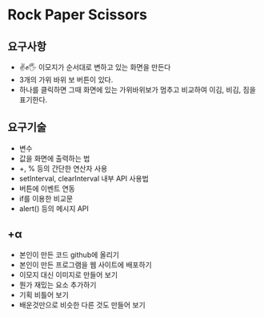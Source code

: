 # Rock Paper Scissors

## 요구사항
- ✌️✊🖐 이모지가 순서대로 변하고 있는 화면을 만든다
- 3개의 가위 바위 보 버튼이 있다.
- 하나를 클릭하면 그때 화면에 있는 가위바위보가 멈추고 비교하여 이김, 비김, 짐을 표기한다.

## 요구기술

- 변수
- 값을 화면에 출력하는 법
- +, % 등의 간단한 연산자 사용
- setInterval, clearInterval 내부 API 사용법
- 버튼에 이벤트 연동
- if를 이용한 비교문
- alert() 등의 메시지 API

## +α
- 본인이 만든 코드 github에 올리기
- 본인이 만든 프로그램을 웹 사이트에 배포하기
- 이모지 대신 이미지로 만들어 보기
- 뭔가 재밌는 요소 추가하기
- 기획 비틀어 보기
- 배운것만으로 비슷한 다른 것도 만들어 보기